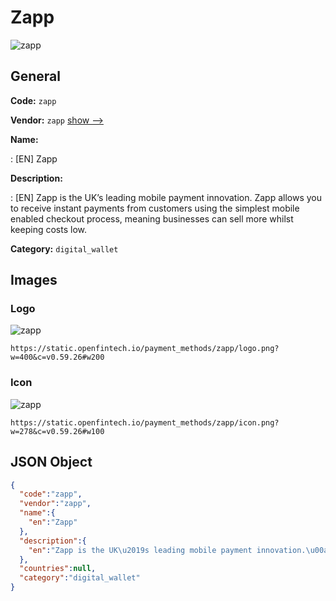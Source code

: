 
# Zapp 
![zapp](https://static.openfintech.io/payment_methods/zapp/logo.png?w=400&c=v0.59.26#w200)  

## General 
**Code:** `zapp` 
 
**Vendor:** `zapp` [show -->](/vendors/zapp/) 
 
**Name:** 
 
:	[EN] Zapp 
 
**Description:** 
 
: [EN] Zapp is the UK’s leading mobile payment innovation. Zapp allows you to receive instant payments from customers using the simplest mobile enabled checkout process, meaning businesses can sell more whilst keeping costs low. 
 
**Category:** `digital_wallet` 
 

## Images 

### Logo 
![zapp](https://static.openfintech.io/payment_methods/zapp/logo.png?w=400&c=v0.59.26#w200)  

```
https://static.openfintech.io/payment_methods/zapp/logo.png?w=400&c=v0.59.26#w200
```  

### Icon 
![zapp](https://static.openfintech.io/payment_methods/zapp/icon.png?w=278&c=v0.59.26#w100)  

```
https://static.openfintech.io/payment_methods/zapp/icon.png?w=278&c=v0.59.26#w100
```  

## JSON Object 

```json
{
  "code":"zapp",
  "vendor":"zapp",
  "name":{
    "en":"Zapp"
  },
  "description":{
    "en":"Zapp is the UK\u2019s leading mobile payment innovation.\u00a0Zapp allows you to receive instant payments from customers using the simplest mobile enabled checkout process, meaning businesses can sell more whilst keeping costs low."
  },
  "countries":null,
  "category":"digital_wallet"
}
```  
